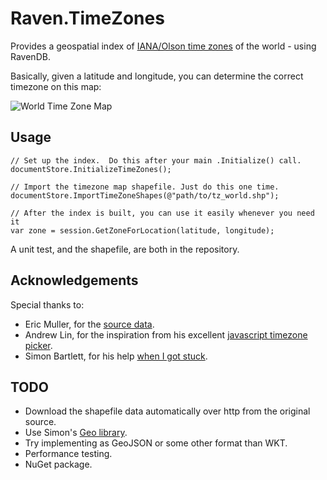 Raven.TimeZones
===============

Provides a geospatial index of [IANA/Olson time zones][1] of the world - using RavenDB.

Basically, given a latitude and longitude, you can determine the correct timezone on this map:

![World Time Zone Map](http://efele.net/maps/tz/world/tz_world.png)

## Usage ##

    // Set up the index.  Do this after your main .Initialize() call.
    documentStore.InitializeTimeZones();

    // Import the timezone map shapefile. Just do this one time.
    documentStore.ImportTimeZoneShapes(@"path/to/tz_world.shp");

    // After the index is built, you can use it easily whenever you need it
    var zone = session.GetZoneForLocation(latitude, longitude);

A unit test, and the shapefile, are both in the repository.

## Acknowledgements ##

Special thanks to:
 - Eric Muller, for the [source data][2].
 - Andrew Lin, for the inspiration from his excellent [javascript timezone picker][3].
 - Simon Bartlett, for his help [when I got stuck][4].

## TODO ##
 - Download the shapefile data automatically over http from the original source.
 - Use Simon's [Geo library][5].
 - Try implementing as GeoJSON or some other format than WKT.
 - Performance testing.
 - NuGet package.

 [1]: http://www.iana.org/time-zones
 [2]: http://efele.net/maps/tz/world/
 [3]: https://github.com/dosx/timezone-picker
 [4]: https://groups.google.com/d/topic/ravendb/a6xFRI8nKZc/discussion
 [5]: https://github.com/sibartlett/Geo

